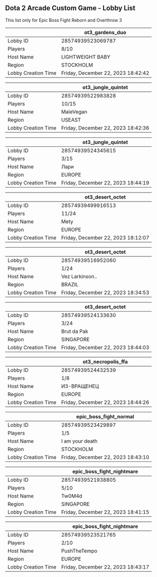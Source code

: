 ## Dota 2 Arcade Custom Game - Lobby List

This list only for Epic Boss Fight Reborn and Overthrow 3

|  | ot3_gardens_duo |
| ------ | ------ |
| Lobby ID | 28574939523069787 |
| Players | 8/10 |
| Host Name | LIGHTWEIGHT BABY |
| Region | STOCKHOLM |
| Lobby Creation Time | Friday, December 22, 2023 18:42:42 |


|  | ot3_jungle_quintet |
| ------ | ------ |
| Lobby ID | 28574939522983828 |
| Players | 10/15 |
| Host Name | MaleVegan |
| Region | USEAST |
| Lobby Creation Time | Friday, December 22, 2023 18:42:36 |


|  | ot3_jungle_quintet |
| ------ | ------ |
| Lobby ID | 28574939524345615 |
| Players | 3/15 |
| Host Name | Лари |
| Region | EUROPE |
| Lobby Creation Time | Friday, December 22, 2023 18:44:19 |


|  | ot3_desert_octet |
| ------ | ------ |
| Lobby ID | 28574939499916513 |
| Players | 11/24 |
| Host Name | Mety |
| Region | EUROPE |
| Lobby Creation Time | Friday, December 22, 2023 18:12:07 |


|  | ot3_desert_octet |
| ------ | ------ |
| Lobby ID | 28574939516952060 |
| Players | 1/24 |
| Host Name | Vez Larkinson.. |
| Region | BRAZIL |
| Lobby Creation Time | Friday, December 22, 2023 18:34:53 |


|  | ot3_desert_octet |
| ------ | ------ |
| Lobby ID | 28574939524133630 |
| Players | 3/24 |
| Host Name | Brut da Pak |
| Region | SINGAPORE |
| Lobby Creation Time | Friday, December 22, 2023 18:44:03 |


|  | ot3_necropolis_ffa |
| ------ | ------ |
| Lobby ID | 28574939524432539 |
| Players | 1/8 |
| Host Name | ИЗ-ВРАЩЕНЕЦ |
| Region | EUROPE |
| Lobby Creation Time | Friday, December 22, 2023 18:44:26 |


|  | epic_boss_fight_normal |
| ------ | ------ |
| Lobby ID | 28574939523429897 |
| Players | 1/5 |
| Host Name | I am your death |
| Region | STOCKHOLM |
| Lobby Creation Time | Friday, December 22, 2023 18:43:10 |


|  | epic_boss_fight_nightmare |
| ------ | ------ |
| Lobby ID | 28574939521938805 |
| Players | 5/10 |
| Host Name | Tw0M4d |
| Region | SINGAPORE |
| Lobby Creation Time | Friday, December 22, 2023 18:41:15 |


|  | epic_boss_fight_nightmare |
| ------ | ------ |
| Lobby ID | 28574939523521765 |
| Players | 2/10 |
| Host Name | PushTheTempo |
| Region | EUROPE |
| Lobby Creation Time | Friday, December 22, 2023 18:43:17 |


